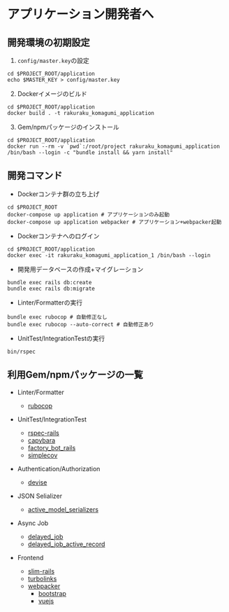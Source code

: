 # アプリケーション開発者へ
## 開発環境の初期設定
1. `config/master.key`の設定

```shell
cd $PROJECT_ROOT/application
echo $MASTER_KEY > config/master.key
```

2. Dockerイメージのビルド

```shell
cd $PROJECT_ROOT/application
docker build . -t rakuraku_komagumi_application
```

3. Gem/npmパッケージのインストール

```shell
cd $PROJECT_ROOT/application
docker run --rm -v `pwd`:/root/project rakuraku_komagumi_application /bin/bash --login -c "bundle install && yarn install"
```

## 開発コマンド
* Dockerコンテナ群の立ち上げ

```shell
cd $PROJECT_ROOT
docker-compose up application # アプリケーションのみ起動
docker-compose up application webpacker # アプリケーション+webpacker起動
```

* Dockerコンテナへのログイン 
```shell
cd $PROJECT_ROOT/application
docker exec -it rakuraku_komagumi_application_1 /bin/bash --login
```

* 開発用データベースの作成+マイグレーション

```shell
bundle exec rails db:create
bundle exec rails db:migrate
```

* Linter/Formatterの実行

```shell
bundle exec rubocop # 自動修正なし
bundle exec rubocop --auto-correct # 自動修正あり
```

* UnitTest/IntegrationTestの実行

```shell
bin/rspec
```

## 利用Gem/npmパッケージの一覧
* Linter/Formatter
  - [rubocop](https://github.com/rubocop-hq/rubocop)

* UnitTest/IntegrationTest
  - [rspec-rails](https://github.com/rspec/rspec-rails)
  - [capybara](https://github.com/teamcapybara/capybara)
  - [factory_bot_rails](https://github.com/thoughtbot/factory_bot_rails)
  - [simplecov](https://github.com/simplecov-ruby/simplecov)

* Authentication/Authorization
  - [devise](https://github.com/heartcombo/devise)

* JSON Selializer
  - [active_model_serializers](https://github.com/rails-api/active_model_serializers) 

* Async Job
  - [delayed_job](https://github.com/collectiveidea/delayed_job)
  - [delayed_job_active_record](https://github.com/collectiveidea/delayed_job_active_record)

* Frontend
  - [slim-rails](https://github.com/slim-template/slim-rails)
  - [turbolinks](https://github.com/turbolinks/turbolinks)
  - [webpacker](https://github.com/rails/webpacker)
    - [bootstrap](https://www.npmjs.com/package/bootstrap)
    - [vuejs](https://www.npmjs.com/package/vue)
